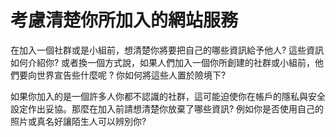 [Title]: # (考慮清楚你所加入的網站服務)
[Difficulty]: # (初學者)
[Order]: # (7)

# 考慮清楚你所加入的網站服務

在加入一個社群或是小組前，想清楚你將要把自己的哪些資訊給予他人? 這些資訊如何介紹你? 或者換一個方式說，如果人們加入一個你所創建的社群或小組前，他們要向世界宣告些什麼呢 ? 你如何將這些人置於險境下?

如果你加入的是一個許多人你都不認識的社群，這可能迫使你在帳戶的隱私與安全設定作出妥協。那麼在加入前請想清楚你放棄了哪些資訊? 例如你是否使用自己的照片或真名好讓陌生人可以辨別你?